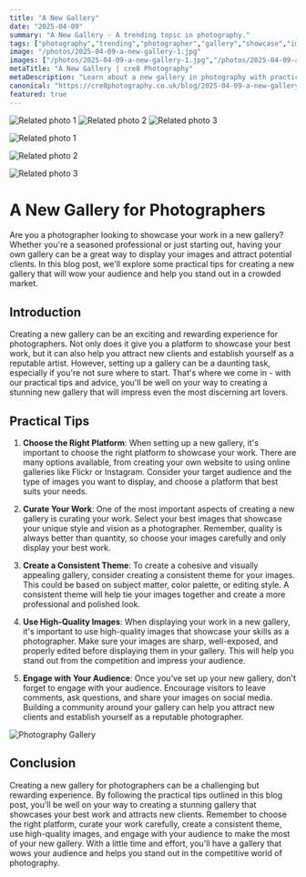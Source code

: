 ```yaml
---
title: "A New Gallery"
date: "2025-04-09"
summary: "A New Gallery - A trending topic in photography."
tags: ["photography","trending","photographer","gallery","showcase","images","platform","curation","theme","high-quality","audience","engagement"]
image: "/photos/2025-04-09-a-new-gallery-1.jpg"
images: ["/photos/2025-04-09-a-new-gallery-1.jpg","/photos/2025-04-09-a-new-gallery-2.jpg","/photos/2025-04-09-a-new-gallery-3.jpg"]
metaTitle: "A New Gallery | cre8 Photography"
metaDescription: "Learn about a new gallery in photography with practical tips and insights."
canonical: "https://cre8photography.co.uk/blog/2025-04-09-a-new-gallery"
featured: true
---
```


<!-- Gallery as HTML -->

<div class="grid grid-cols-1 sm:grid-cols-2 md:grid-cols-3 gap-4">
  <img src="/photos/2025-04-09-a-new-gallery-1.jpg" alt="Related photo 1" class="w-full rounded-lg" />
<img src="/photos/2025-04-09-a-new-gallery-2.jpg" alt="Related photo 2" class="w-full rounded-lg" />
<img src="/photos/2025-04-09-a-new-gallery-3.jpg" alt="Related photo 3" class="w-full rounded-lg" />
</div>


<!-- Gallery as Markdown -->
![Related photo 1](/photos/2025-04-09-a-new-gallery-1.jpg)


![Related photo 2](/photos/2025-04-09-a-new-gallery-2.jpg)


![Related photo 3](/photos/2025-04-09-a-new-gallery-3.jpg)



# A New Gallery for Photographers

Are you a photographer looking to showcase your work in a new gallery? Whether you're a seasoned professional or just starting out, having your own gallery can be a great way to display your images and attract potential clients. In this blog post, we'll explore some practical tips for creating a new gallery that will wow your audience and help you stand out in a crowded market.

## Introduction

Creating a new gallery can be an exciting and rewarding experience for photographers. Not only does it give you a platform to showcase your best work, but it can also help you attract new clients and establish yourself as a reputable artist. However, setting up a gallery can be a daunting task, especially if you're not sure where to start. That's where we come in - with our practical tips and advice, you'll be well on your way to creating a stunning new gallery that will impress even the most discerning art lovers.

## Practical Tips

1. **Choose the Right Platform**: When setting up a new gallery, it's important to choose the right platform to showcase your work. There are many options available, from creating your own website to using online galleries like Flickr or Instagram. Consider your target audience and the type of images you want to display, and choose a platform that best suits your needs.

2. **Curate Your Work**: One of the most important aspects of creating a new gallery is curating your work. Select your best images that showcase your unique style and vision as a photographer. Remember, quality is always better than quantity, so choose your images carefully and only display your best work.

3. **Create a Consistent Theme**: To create a cohesive and visually appealing gallery, consider creating a consistent theme for your images. This could be based on subject matter, color palette, or editing style. A consistent theme will help tie your images together and create a more professional and polished look.

4. **Use High-Quality Images**: When displaying your work in a new gallery, it's important to use high-quality images that showcase your skills as a photographer. Make sure your images are sharp, well-exposed, and properly edited before displaying them in your gallery. This will help you stand out from the competition and impress your audience.

5. **Engage with Your Audience**: Once you've set up your new gallery, don't forget to engage with your audience. Encourage visitors to leave comments, ask questions, and share your images on social media. Building a community around your gallery can help you attract new clients and establish yourself as a reputable photographer.

![Photography Gallery](/path/to/image)

## Conclusion

Creating a new gallery for photographers can be a challenging but rewarding experience. By following the practical tips outlined in this blog post, you'll be well on your way to creating a stunning gallery that showcases your best work and attracts new clients. Remember to choose the right platform, curate your work carefully, create a consistent theme, use high-quality images, and engage with your audience to make the most of your new gallery. With a little time and effort, you'll have a gallery that wows your audience and helps you stand out in the competitive world of photography.

